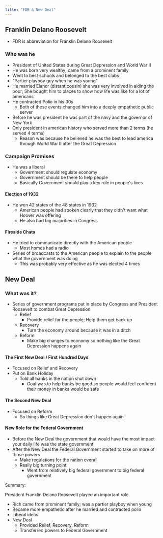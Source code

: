 ```yaml
---
title: "FDR & New Deal"
---
```

## Franklin Delano Roosevelt
- FDR is abbreviation for Franklin Delano Roosevelt

### Who was he
- President of United States during Great Depression and World War II
- He was born very wealthy; came from a prominent family
- Went to best schools and belonged to the best clubs
- "Partier playboy guy when he was young" 
- He married Elanor (distant cousin) she was very involved in aiding the poor; She bought him to places to show how life was like for a lot of americans
- He contracted Polio in his 30s
	- Both of these events changed him into a deeply empathetic public server 
- Before he was president he was part of the navy and the governor of New York
- Only president in american history who served more than 2 terms (he served 4 terms) 
	- Reason was because he believed he was the best to lead america through World War II after the Great Depression

### Campaign Promises
- He was a liberal
	- Government should regulate economy
	- Government should be there to help people
	- Basically Government should play a key role in people's lives
#### Election of 1932
- He won 42 states of the 48 states in 1932
	- American people had spoken clearly that they didn't want what Hoover was offering 
	- He also had big majorities in Congress
#### Fireside Chats
- He tried to communicate directly with the American people
	- Most homes had a radio
- Series of broadcasts to the American people to explain to the people what the government was doing
	- This was probably very effective as he was elected 4 times

## New Deal

### What was it?
- Series of government programs put in place by Congress and President Roosevelt to combat Great Depression
	- Relief
		- Provide relief for the people; Help them get back up
	- Recovery
		 - Turn the economy around because it was in a ditch
	- Reform
		- Make big changes to economy so nothing like the Great Depression happens again
#### The First New Deal / First Hundred Days
- Focused on Relief and Recovery
- Put on Bank Holiday
	- Told all banks in the nation shut down 
		- Goal was to help banks be good so people would feel confident their money in banks would be safe
#### The Second New Deal
- Focused on Reform
	- So things like Great Depression don't happen again
#### New Role for the Federal Government
- Before the New Deal the government that would have the most impact your daily life was the state government
- After the New Deal the Federal Government started to take on more of those powers
	- Make regulations for the nation overall
	- Really big turning point
		- Went from relatively big federal government to big federal government


Summary:

President Franklin Delano Roosevelt played an important role
- Rich came from prominent family; was a partier playboy when young
- Became more empathetic after he married and contracted polio
- Liberal ideas
- New Deal
	- Provided Relief, Recovery, Reform
	- Transferred powers to Federal Government
